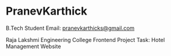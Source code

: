# PranevKarthick

B.Tech Student
Email: pranevkarthicks@gmail.com

Raja Lakshmi Engineering College
Frontend Project
Task: Hotel Management Website
